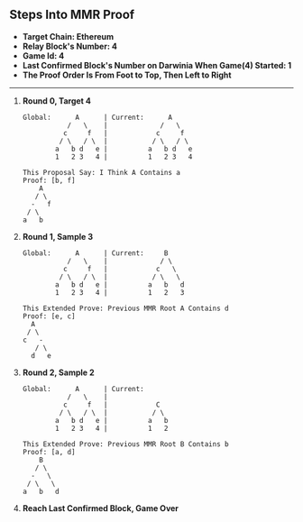 ## Steps Into MMR Proof

- **Target Chain: Ethereum**
- **Relay Block's Number: 4**
- **Game Id: 4**
- **Last Confirmed Block's Number on Darwinia When Game(4) Started: 1**
- **The Proof Order Is From Foot to Top, Then Left to Right**

---

1. **Round 0, Target 4**
	```
	Global:      A      | Current:      A
	           /   \    |             /   \
	          c     f   |            c     f
	         / \   / \  |           / \   / \
	        a   b d   e |          a   b d   e
	        1   2 3   4 |          1   2 3   4

	This Proposal Say: I Think A Contains a
	Proof: [b, f]
	    A
	   / \
	  -   f
	 / \
	a   b
	```

1. **Round 1, Sample 3**
	```
	Global:      A      | Current:     B
	           /   \    |             / \
	          c     f   |            c   \
	         / \   / \  |           / \   \
	        a   b d   e |          a   b   d
	        1   2 3   4 |          1   2   3

	This Extended Prove: Previous MMR Root A Contains d
	Proof: [e, c]
	  A
	 / \
	c   -
	   / \
	  d   e
	```

1. **Round 2, Sample 2**
	```
	Global:      A      | Current:
	           /   \    |
	          c     f   |            C
	         / \   / \  |           / \
	        a   b d   e |          a   b
	        1   2 3   4 |          1   2

	This Extended Prove: Previous MMR Root B Contains b
	Proof: [a, d]
	    B
	   / \
	  -   \
	 / \   \
	a   b   d
	```

1. **Reach Last Confirmed Block, Game Over**

